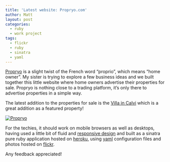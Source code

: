 ```yaml
---
title: 'Latest website: Propryo.com'
author: Matt
layout: post
categories:
  - ruby
  - work project
tags:
  - flickr
  - ruby
  - sinatra
  - yaml
---
```

<a title="Propryo.com" href="http://propryo.com/" target="_blank">Propryo</a> is a slight twist of the French word &#8220;proprio&#8221;, which means &#8220;home owner&#8221;. My sister is trying to explore a few business ideas and we built together this little website where home owners advertise their properties for sale. Propryo is nothing close to a trading platform, it&#8217;s only there to advertise properties in a simple way.

The latest addition to the properties for sale is the <a title="Villa à Calvi (2A)" href="http://propryo.com/villa-calvi" target="_blank">Villa in Calvi</a> which is a great addition as a featured property!

<p class="attachement"><a href="{{ "propryo.png" | image_path | cdn }}" title="Propryo" rel="lightbox[892]"><img src="{{ "propryo_r500.png" | image_path | cdn }}" alt="Propryo" /></a></p>

For the techies, it should work on mobile browsers as well as desktops, having used a little bit of fluid and <a title="Responsive Web Design" href="http://www.alistapart.com/articles/responsive-web-design/" target="_blank">responsive design</a> and built as a sinatra pure ruby application hosted on <a title="Heroku" href="http://www.heroku.com/" target="_blank">heroku</a>, using <a title="The Official YAML Web Site" href="http://www.yaml.org/" target="_blank">yaml</a> configuration files and photos hosted on <a title="Propryo on Flickr" href="http://www.flickr.com/photos/propryo" target="_blank">flickr</a>.

Any feedback appreciated!
